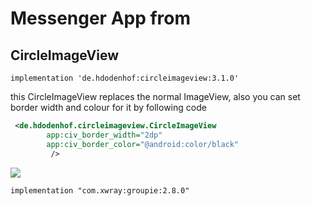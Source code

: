 # Messenger App from 

## CircleImageView
    implementation 'de.hdodenhof:circleimageview:3.1.0'
    
this CircleImageView replaces the normal ImageView, 
also you can set border width and colour for it by following code
```xml
 <de.hdodenhof.circleimageview.CircleImageView
        app:civ_border_width="2dp"
        app:civ_border_color="@android:color/black"
         />
```
![](drawable/circleImage.png)

    implementation "com.xwray:groupie:2.8.0"
